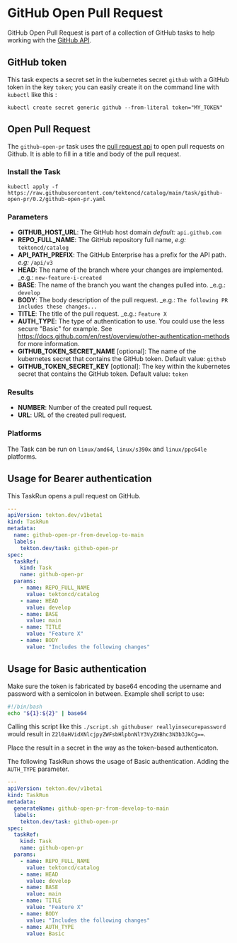 # GitHub Open Pull Request

GitHub Open Pull Request is part of a collection of GitHub tasks to help working
with the [GitHub API](https://docs.github.com/en/rest/reference).

## GitHub token

This task expects a secret set in the kubernetes secret `github`
with a GitHub token in the key `token`; you can easily create it on the
command line with `kubectl` like this :

```
kubectl create secret generic github --from-literal token="MY_TOKEN"
```

## Open Pull Request

The `github-open-pr` task uses the [pull request api](https://docs.github.com/en/rest/reference/pulls#create-a-pull-request)
to open pull requests on Github. It is able to fill in a title and body of the pull request.


### Install the Task

```
kubectl apply -f https://raw.githubusercontent.com/tektoncd/catalog/main/task/github-open-pr/0.2/github-open-pr.yaml
```

### Parameters

* **GITHUB_HOST_URL**: The GitHub host domain _default:_ `api.github.com`
* **REPO_FULL_NAME**: The GitHub repository full name, _e.g:_ `tektoncd/catalog`
* **API_PATH_PREFIX**: The GitHub Enterprise has a prefix for the API path. _e.g:_ `/api/v3`
* **HEAD**: The name of the branch where your changes are implemented. _e.g.: `new-feature-i-created`
* **BASE**: The name of the branch you want the changes pulled into. _e.g.: `develop`
* **BODY**: The body description of the pull request. _e.g.: `The following PR includes these changes...`
* **TITLE**: The title of the pull request. _e.g.: `Feature X`
* **AUTH_TYPE**: The type of authentication to use. You could use the less secure "Basic"
      for example. See https://docs.github.com/en/rest/overview/other-authentication-methods for more information.
* **GITHUB_TOKEN_SECRET_NAME** \[optional\]: The name of the kubernetes secret that
  contains the GitHub token. Default value: `github`
* **GITHUB_TOKEN_SECRET_KEY** \[optional\]: The key within the kubernetes secret that
  contains the GitHub token. Default value: `token`

### Results

- **NUMBER**: Number of the created pull request.
- **URL**: URL of the created pull request.

### Platforms

The Task can be run on `linux/amd64`, `linux/s390x` and `linux/ppc64le` platforms.

## Usage for Bearer authentication

This TaskRun opens a pull request on GitHub.

```yaml
---
apiVersion: tekton.dev/v1beta1
kind: TaskRun
metadata:
  name: github-open-pr-from-develop-to-main
  labels:
    tekton.dev/task: github-open-pr
spec:
  taskRef:
    kind: Task
    name: github-open-pr
  params:
    - name: REPO_FULL_NAME
      value: tektoncd/catalog
    - name: HEAD
      value: develop
    - name: BASE
      value: main
    - name: TITLE
      value: "Feature X"
    - name: BODY
      value: "Includes the following changes"
```

## Usage for Basic authentication

Make sure the token is fabricated by base64 encoding the username and password with a semicolon in between.
Example shell script to use:

```bash
#!/bin/bash
echo "${1}:${2}" | base64
```

Calling this script like this `./script.sh githubuser reallyinsecurepassword` would result in `Z2l0aHVidXNlcjpyZWFsbHlpbnNlY3VyZXBhc3N3b3JkCg==`.

Place the result in a secret in the way as the token-based authenticaton.

The following TaskRun shows the usage of Basic authentication. Adding the `AUTH_TYPE` parameter.

```yaml
---
apiVersion: tekton.dev/v1beta1
kind: TaskRun
metadata:
  generateName: github-open-pr-from-develop-to-main
  labels:
    tekton.dev/task: github-open-pr
spec:
  taskRef:
    kind: Task
    name: github-open-pr
  params:
    - name: REPO_FULL_NAME
      value: tektoncd/catalog
    - name: HEAD
      value: develop
    - name: BASE
      value: main
    - name: TITLE
      value: "Feature X"
    - name: BODY
      value: "Includes the following changes"
    - name: AUTH_TYPE
      value: Basic
```
